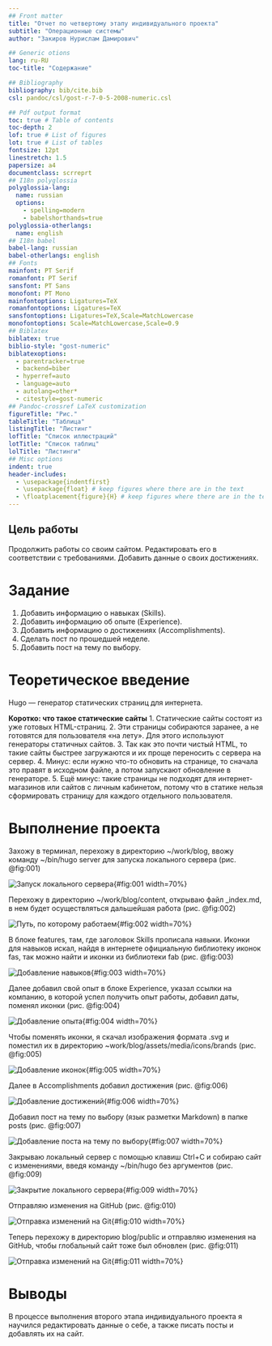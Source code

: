 ```yaml
---
## Front matter
title: "Отчет по четвертому этапу индивидуального проекта"
subtitle: "Операционные системы"
author: "Закиров Нурислам Дамирович"

## Generic otions
lang: ru-RU
toc-title: "Содержание"

## Bibliography
bibliography: bib/cite.bib
csl: pandoc/csl/gost-r-7-0-5-2008-numeric.csl

## Pdf output format
toc: true # Table of contents
toc-depth: 2
lof: true # List of figures
lot: true # List of tables
fontsize: 12pt
linestretch: 1.5
papersize: a4
documentclass: scrreprt
## I18n polyglossia
polyglossia-lang:
  name: russian
  options:
	- spelling=modern
	- babelshorthands=true
polyglossia-otherlangs:
  name: english
## I18n babel
babel-lang: russian
babel-otherlangs: english
## Fonts
mainfont: PT Serif
romanfont: PT Serif
sansfont: PT Sans
monofont: PT Mono
mainfontoptions: Ligatures=TeX
romanfontoptions: Ligatures=TeX
sansfontoptions: Ligatures=TeX,Scale=MatchLowercase
monofontoptions: Scale=MatchLowercase,Scale=0.9
## Biblatex
biblatex: true
biblio-style: "gost-numeric"
biblatexoptions:
  - parentracker=true
  - backend=biber
  - hyperref=auto
  - language=auto
  - autolang=other*
  - citestyle=gost-numeric
## Pandoc-crossref LaTeX customization
figureTitle: "Рис."
tableTitle: "Таблица"
listingTitle: "Листинг"
lofTitle: "Список иллюстраций"
lotTitle: "Список таблиц"
lolTitle: "Листинги"
## Misc options
indent: true
header-includes:
  - \usepackage{indentfirst}
  - \usepackage{float} # keep figures where there are in the text
  - \floatplacement{figure}{H} # keep figures where there are in the text
---
```


## Цель работы

Продолжить работы со своим сайтом. Редактировать его в соответствии с требованиями. Добавить данные о своих достижениях.

# Задание

1. Добавить информацию о навыках (Skills).
2. Добавить информацию об опыте (Experience).
3. Добавить информацию о достижениях (Accomplishments).
4. Сделать пост по прошедшей неделе.
5. Добавить пост на тему по выбору.


# Теоретическое введение

Hugo — генератор статических страниц для интернета.

**Коротко: что такое статические сайты**
    1. Статические сайты состоят из уже готовых HTML-страниц.
    2. Эти страницы собираются заранее, а не готовятся для пользователя «на лету». Для этого используют генераторы статичных сайтов.
    3. Так как это почти чистый HTML, то такие сайты быстрее загружаются и их проще переносить с сервера на сервер.
    4. Минус: если нужно что-то обновить на странице, то сначала это правят в исходном файле, а потом запускают обновление в генераторе.
    5. Ещё минус: такие страницы не подходят для интернет-магазинов или сайтов с личным кабинетом, потому что в статике нельзя сформировать страницу для каждого отдельного пользователя.


# Выполнение проекта

Захожу в терминал, перехожу в директорию ~/work/blog, ввожу команду ~/bin/hugo server для запуска локального сервера (рис. @fig:001)

![Запуск локального сервера](image/1.png){#fig:001 width=70%}

Перехожу в директорию ~/work/blog/content, открываю файл _index.md, в нем будет осуществляться дальшейшая работа (рис. @fig:002)

![Путь, по которому работаем](image/2.png){#fig:002 width=70%}

В блоке features, там, где заголовок Skills прописала навыки. Иконки для навыков искал, найдя в интернете официальную библиотеку иконок fas, так можно найти и иконки из библиотеки fab (рис. @fig:003)

![Добавление навыков](image/3.png){#fig:003 width=70%}

Далее добавил свой опыт в блоке Experience, указал ссылки на компанию, в которой успел получить опыт работы, добавил даты, поменял иконки (рис. @fig:004)

![Добавление опыта](image/4.png){#fig:004 width=70%}

Чтобы поменять иконки, я скачал изображения формата .svg и поместил их в директорию ~work/blog/assets/media/icons/brands (рис. @fig:005)

![Добавление иконок](image/5.png){#fig:005 width=70%}

Далее в Accomplishments добавил достижения (рис. @fig:006)

![Добавление достижений](image/6.png){#fig:006 width=70%}

Добавил пост на тему по выбору (язык разметки Markdown) в папке posts (рис. @fig:007)

![Добавление поста на тему по выбору](image/7.png){#fig:007 width=70%}

Закрываю локальный сервер с помощью клавиш Ctrl+C и собираю сайт с изменениями, введя команду ~/bin/hugo без аргументов (рис. @fig:009)

![Закрытие локального сервера](image/8.png){#fig:009 width=70%}

Отправляю изменения на GitHub (рис. @fig:010)

![Отправка изменений на Git](image/9.png){#fig:010 width=70%}

Теперь перехожу в директорию blog/public и отправляю изменения на GitHub, чтобы глобальный сайт тоже был обновлен (рис. @fig:011)

![Отправка изменений на Git](image/10.png){#fig:011 width=70%}

# Выводы

В процессе выполнения второго этапа индивидуального проекта я научилcя редактировать данные о себе, а также писать посты и добавлять их на сайт.
